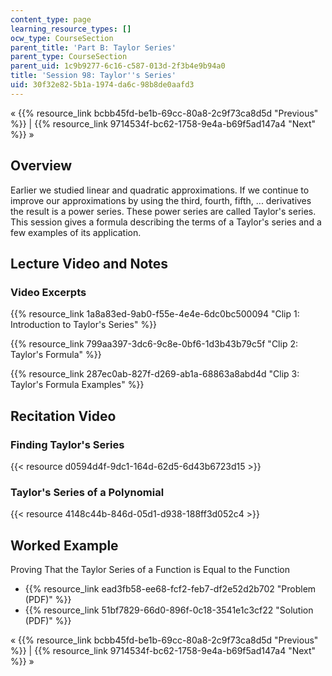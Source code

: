 ```yaml
---
content_type: page
learning_resource_types: []
ocw_type: CourseSection
parent_title: 'Part B: Taylor Series'
parent_type: CourseSection
parent_uid: 1c9b9277-6c16-c587-013d-2f3b4e9b94a0
title: 'Session 98: Taylor''s Series'
uid: 30f32e82-5b1a-1974-da6c-98b8de0aafd3
---
```


« {{% resource_link bcbb45fd-be1b-69cc-80a8-2c9f73ca8d5d "Previous" %}} | {{% resource_link 9714534f-bc62-1758-9e4a-b69f5ad147a4 "Next" %}} »

Overview
--------

Earlier we studied linear and quadratic approximations. If we continue to improve our approximations by using the third, fourth, fifth, ... derivatives the result is a power series. These power series are called Taylor's series. This session gives a formula describing the terms of a Taylor's series and a few examples of its application.

Lecture Video and Notes
-----------------------

### Video Excerpts

{{% resource_link 1a8a83ed-9ab0-f55e-4e4e-6dc0bc500094 "Clip 1: Introduction to Taylor's Series" %}}

{{% resource_link 799aa397-3dc6-9c8e-0bf6-1d3b43b79c5f "Clip 2: Taylor's Formula" %}}

{{% resource_link 287ec0ab-827f-d269-ab1a-68863a8abd4d "Clip 3: Taylor's Formula Examples" %}}

Recitation Video
----------------

### Finding Taylor's Series

{{< resource d0594d4f-9dc1-164d-62d5-6d43b6723d15 >}}

### Taylor's Series of a Polynomial

{{< resource 4148c44b-846d-05d1-d938-188ff3d052c4 >}}

Worked Example
--------------

Proving That the Taylor Series of a Function is Equal to the Function

*   {{% resource_link ead3fb58-ee68-fcf2-feb7-df2e52d2b702 "Problem (PDF)" %}}
*   {{% resource_link 51bf7829-66d0-896f-0c18-3541e1c3cf22 "Solution (PDF)" %}}

« {{% resource_link bcbb45fd-be1b-69cc-80a8-2c9f73ca8d5d "Previous" %}} | {{% resource_link 9714534f-bc62-1758-9e4a-b69f5ad147a4 "Next" %}} »